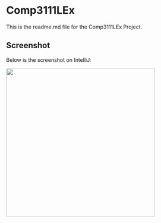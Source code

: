 # Comp3111LEx
This is the readme.md file for the Comp3111LEx Project.

## Screenshot
Below is the screenshot on IntelliJ:

<img src="/Users/kobeyip/Desktop/UST/Y3Spring/PHYS1003/Lab1/Screenshot 2024-02-21 at 11.13.36 AM.png" width="400"/>

